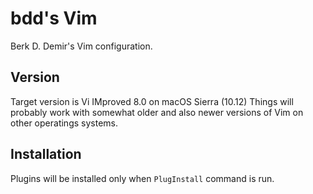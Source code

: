 # bdd's Vim #
Berk D. Demir's Vim configuration.

## Version ##
Target version is Vi IMproved 8.0 on macOS Sierra (10.12)
Things will probably work with somewhat older and also newer versions
of Vim on other operatings systems.

## Installation ##
Plugins will be installed only when `PlugInstall` command is run.

